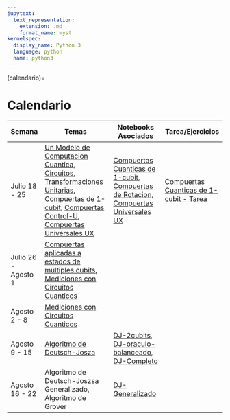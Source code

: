 ```yaml
---
jupytext:
  text_representation:
    extension: .md
    format_name: myst
kernelspec:
  display_name: Python 3
  language: python
  name: python3
---
```


(calendario)=

# Calendario

| Semana          | Temas       |   Notebooks Asociados   |   Tarea/Ejercicios |
| ---             | ----------- |  ---------------------- | -----------------  |
| Julio 18 - 25   |[Un Modelo de Computacion Cuantica](./circuitos_cuanticos.md), [Circuitos](./circuitos_cuanticos/circuitos.md), [Transformaciones Unitarias](./circuitos_cuanticos/transformaciones.md), [Compuertas de 1-cubit](./circuitos_cuanticos/un_cubit.md), [Compuertas Control-U](./circuitos_cuanticos/compuertas_control.md), [Compuertas Universales UX](./circuitos_cuanticos/compuertas_universales.md) | [Compuertas Cuanticas de 1-cubit](https://github.com/delgadoandrea/NotebooksIntroALaQC/blob/main/Compuertasde1-Cubit_2.ipynb), [Compuertas de Rotacion](https://github.com/delgadoandrea/NotebooksIntroALaQC/blob/main/compuertas_rotacion.ipynb), [Compuertas Universales UX](https://github.com/delgadoandrea/NotebooksIntroALaQC/blob/main/compuertas_universales.ipynb)|[Compuertas Cuanticas de 1-cubit - Tarea](https://github.com/delgadoandrea/NotebooksIntroALaQC/blob/main/Compuertasde1-Cubit.ipynb)|
| Julio 26 - Agosto 1 |[Compuertas aplicadas a estados de multiples cubits](./circuitos_cuanticos/cubits_multiples.md), [Mediciones con Circuitos Cuanticos](./circuitos_cuanticos/mediciones_cuanticas.md) |                         |                    |
| Agosto 2 - 8 | [Mediciones con Circuitos Cuanticos](./circuitos_cuanticos/mediciones_cuanticas.md) | | |
| Agosto 9 - 15 | [Algoritmo de Deutsch-Josza](https://www.dropbox.com/s/319e5wlehyurq99/AlgoritmoDeutschJozsa.pdf?dl=0) | [DJ-2cubits](https://github.com/delgadoandrea/NotebooksIntroALaQC/blob/main/Deutsch-Jozsa-2cubits.ipynb), [DJ-oraculo-balanceado](https://github.com/delgadoandrea/NotebooksIntroALaQC/blob/main/Deutsch-Josza-balanceado.ipynb), [DJ-Completo](https://github.com/delgadoandrea/NotebooksIntroALaQC/blob/main/Deutsch-Jozsa-demo.ipynb)| |
| Agosto 16 - 22 | Algoritmo de Deutsch-Joszsa Generalizado, Algoritmo de Grover | [DJ-Generalizado](https://github.com/delgadoandrea/NotebooksIntroALaQC/blob/main/Deutsch-Joszsa-alternativo.ipynb)| | 